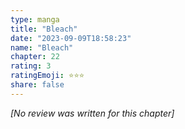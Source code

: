 ```yaml
---
type: manga
title: "Bleach"
date: "2023-09-09T18:58:23"
name: "Bleach"
chapter: 22
rating: 3
ratingEmoji: ⭐️⭐️⭐️
share: false
---
```


*[No review was written for this chapter]*

